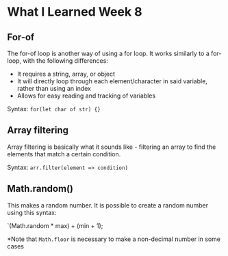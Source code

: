 # What I Learned Week 8

## For-of

The for-of loop is another way of using a for loop. It works similarly to a for-loop, with the following differences:
* It requires a string, array, or object
* It will directly loop through each element/character in said variable, rather than using an index
* Allows for easy reading and tracking of variables

Syntax: `for(let char of str) {}`

## Array filtering

Array filtering is basically what it sounds like - filtering an array to find the elements that match a certain condition.

Syntax: `arr.filter(element => condition)`

## Math.random()

This makes a random number. It is possible to create a random number using this syntax:

`(Math.random * max) + (min + 1);

*Note that `Math.floor` is necessary to make a non-decimal number in some cases